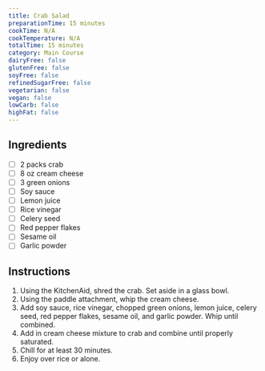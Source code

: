 ```yaml
---
title: Crab Salad
preparationTime: 15 minutes
cookTime: N/A
cookTemperature: N/A
totalTime: 15 minutes
category: Main Course
dairyFree: false
glutenFree: false
soyFree: false
refinedSugarFree: false
vegetarian: false
vegan: false
lowCarb: false
highFat: false
---
```


## Ingredients

- [ ] 2 packs crab
- [ ] 8 oz cream cheese
- [ ] 3 green onions
- [ ] Soy sauce
- [ ] Lemon juice
- [ ] Rice vinegar
- [ ] Celery seed
- [ ] Red pepper flakes
- [ ] Sesame oil
- [ ] Garlic powder

## Instructions

1. Using the KitchenAid, shred the crab. Set aside in a glass bowl.
2. Using the paddle attachment, whip the cream cheese.
3. Add soy sauce, rice vinegar, chopped green onions, lemon juice, celery seed, red pepper flakes, sesame oil, and garlic powder. Whip until combined.
4. Add in cream cheese mixture to crab and combine until properly saturated.
5. Chill for at least 30 minutes.
6. Enjoy over rice or alone.
